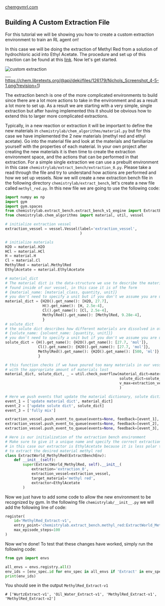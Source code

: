 [chemgymrl.com](https://chemgymrl.com/)

## Building A Custom Extraction File

For this tutorial we will be showing you how to create a custom extraction environment to train an RL agent on!

In this case we will be doing the extraction of Methyl Red from a solution of hydrochloric acid into Ethyl Acetate.
The procedure and set up of this reaction can be found at this
[link](https://chem.libretexts.org/Bookshelves/Organic_Chemistry/Book%3A_Organic_Chemistry_Lab_Techniques_(Nichols)/04%3A_Extraction/4.06%3A_Step-by-Step_Procedures_For_Extractions).
Now let's get started.

![custom extraction](../tutorial_figures/custom-extraction/custom-extraction.png)

<a style="font-size: 5px">(source: https://chem.libretexts.org/@api/deki/files/126179/Nichols_Screenshot_4-5-1.png?revision=1)</a>

The extraction bench is one of the more complicated environments to build since there are a lot more actions to take in
the environment and as a result a lot more to set up. As a result we are starting with a very simple, single extraction
but after having implemented this it should be obvious how to extend this to larger more complicated extractions.


Typically, in a new reaction or extraction it will be important to define the new materials in 
`chemistrylab/chem_algorithms/material.py` but for this case we have implemented the 2 new materials
(methyl red and ethyl acetate). Go into the material file and look at the materials and familiarize yourself with the
properties of each material. In your own project after creating the new materials it is then time to create the
extraction environment space, and the actions that can be performed in that extraction. For a simple single extraction
we can use a prebuilt environment in this case `chemistrylab/extract_bench/extraction_0.py`. Please take a read through
the file and try to understand how actions are performed and how we set up vessels. Now we will create a new extraction
bench file in the following directory `chemistrylab/extract_bench`, let's create a new file called `methyl_red.py`.
In this new file we are going to use the following code:

```python
import numpy as np
import gym
import gym.spaces
from chemistrylab.extract_bench.extract_bench_v1_engine import ExtractBenchEnv
from chemistrylab.chem_algorithms import material, util, vessel

# initialize extraction vessel
extraction_vessel = vessel.Vessel(label='extraction_vessel',
                                  )

# initialize materials
H2O = material.H2O
HCl = material.HCl
H = material.H
Cl = material.Cl
MethylRed = material.MethylRed
EthylAcetate = material.EthylAcetate

# material_dict
# The material dict is the data-structure we use to describe the materials that will be in our vessel
# found inside of our vessel, in this case it is of the form
# {material_name: [material_class, quantity, unit]}
# you don't need to specify a unit but if you don't we assume you are using mols
material_dict = {H2O().get_name(): [H2O, 27.7],
                 H().get_name(): [H, 2.5e-4],
                 Cl().get_name(): [Cl, 2.5e-4],
                 MethylRed().get_name(): [MethylRed, 9.28e-4],
                 }
# solute_dict
# the solute dict describes how different materials are dissolved in others
# {solute_name: {solvent_name: [quantity, unit]}}
# you don't need to specify a unit but if you don't we assume you are using mols
solute_dict = {H().get_name(): {H2O().get_name(): [27.7, 'mol']},
               Cl().get_name(): {H2O().get_name(): [27.7, 'mol']},
               MethylRed().get_name(): {H2O().get_name(): [500, 'ml']},
               }

# this function checks if we have poured too many materials in our vessel and if we have it returns a vessel
# with the appropriate amount of materials lost
material_dict, solute_dict, _ = util.check_overflow(material_dict=material_dict,
                                                    solute_dict=solute_dict,
                                                    v_max=extraction_vessel.get_max_volume(),
                                                    )

# Here we push events that update the material dictionary, solute dictionary and then mix all of the materials together
event_1 = ['update material dict', material_dict]
event_2 = ['update solute dict', solute_dict]
event_3 = ['fully mix']

extraction_vessel.push_event_to_queue(events=None, feedback=[event_1], dt=0)
extraction_vessel.push_event_to_queue(events=None, feedback=[event_2], dt=0)
extraction_vessel.push_event_to_queue(events=None, feedback=[event_3], dt=0)

# Here is our initialization of the extraction bench environment
# Make sure to give it a unique name and specify the correct extraction bench that we have defined above
# in this case our extractor is EthylAcetate because it is less polar than water, this in turn allows us
# to extract the desired material methyl red
class ExtractWorld_MethylRed(ExtractBenchEnv):
    def __init__(self):
        super(ExtractWorld_MethylRed, self).__init__(
            extraction='extraction_0',
            extraction_vessel=extraction_vessel,
            target_material='methyl red',
            extractor=EthylAcetate
        )

```

Now we just have to add some code to allow the new environment to be recognized by gym. In the following file
`chemistrylab/__init__.py` we will add the following line of code:

```python
register(
    id='MethylRed_Extract-v1',
    entry_point='chemistrylab.extract_bench.methyl_red:ExtractWorld_MethylRed',
    max_episode_steps=100
)
```

Now we're done! To test that these changes have worked, simply run the following code:

```python
from gym import envs

all_envs = envs.registry.all()
env_ids = [env_spec.id for env_spec in all_envs if 'Extract' in env_spec.id]
print(env_ids)
```
You should see in the output `MethylRed_Extract-v1`
```
# ['WurtzExtract-v1', 'Oil_Water_Extract-v1', 'MethylRed_Extract-v1', 'MethylRed_Extract-v2']
```
